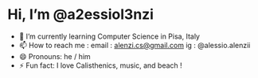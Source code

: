 # Hi, I’m @a2essiol3nzi
- 🌱 I’m currently learning Computer Science in Pisa, Italy
- 📫 How to reach me : email : alenzi.cs@gmail.com
                        ig : @alessio.alenzii     
- 😄 Pronouns: he / him
- ⚡ Fun fact: I love Calisthenics, music, and beach !

<!---
a2essiol3nzi/a2essiol3nzi is a ✨ special ✨ repository because its `README.md` (this file) appears on your GitHub profile.
You can click the Preview link to take a look at your changes.
--->
